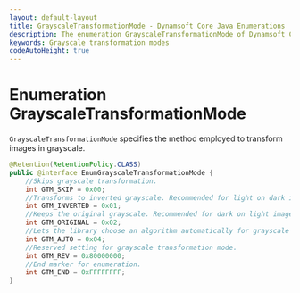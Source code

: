 ```yaml
---
layout: default-layout
title: GrayscaleTransformationMode - Dynamsoft Core Java Enumerations
description: The enumeration GrayscaleTransformationMode of Dynamsoft Core describes all available grayscale transformation modes.
keywords: Grayscale transformation modes
codeAutoHeight: true
---
```


# Enumeration GrayscaleTransformationMode

`GrayscaleTransformationMode` specifies the method employed to transform images in grayscale.

```java
@Retention(RetentionPolicy.CLASS)
public @interface EnumGrayscaleTransformationMode {
    //Skips grayscale transformation. 
    int GTM_SKIP = 0x00;
    //Transforms to inverted grayscale. Recommended for light on dark images. 
    int GTM_INVERTED = 0x01;
    //Keeps the original grayscale. Recommended for dark on light images. 
    int GTM_ORIGINAL = 0x02;
    //Lets the library choose an algorithm automatically for grayscale transformation.
    int GTM_AUTO = 0x04;
    //Reserved setting for grayscale transformation mode.
    int GTM_REV = 0x80000000;
    //End marker for enumeration.
    int GTM_END = 0xFFFFFFFF;
}
```